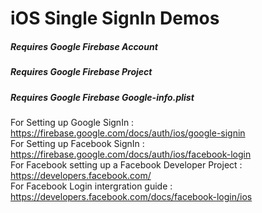 # iOS Single SignIn Demos 

##### Requires Google Firebase Account
##### Requires Google Firebase Project
##### Requires Google Firebase Google-info.plist

For Setting up Google SignIn : https://firebase.google.com/docs/auth/ios/google-signin <br />
For Setting up Facebook SignIn : https://firebase.google.com/docs/auth/ios/facebook-login <br />
For Facebook setting up a Facebook Developer Project : https://developers.facebook.com/ <br />
For Facebook Login intergration guide : https://developers.facebook.com/docs/facebook-login/ios <br />
